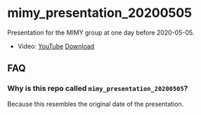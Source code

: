 # mimy_presentation_20200505

Presentation for the MIMY group at one day before 2020-05-05.

 * Video: [YouTube](https://youtu.be/i8mLyD0_-UE) [Download](http://richelbilderbeek.nl/mimy_presentation_20200504.webm)

## FAQ

### Why is this repo called `mimy_presentation_20200505`?

Because this resembles the original date of the presentation.

